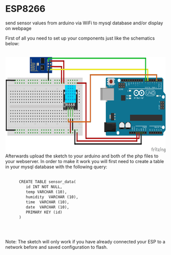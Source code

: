 # ESP8266
send sensor values from arduino via WiFi to mysql database and/or display on webpage

First of all you need to set up your components just like the schematics below: <br><br><br>
<img src="examples/arduino_ESP.png" alt="schematics" width="auto" height="300"><br>
Afterwards upload the sketch to your arduino and both of the php files to your webserver.
In order to make it work you will first need to create a table in your mysql database with the following query: <br>
<pre>
   <code>
      CREATE TABLE sensor_data(
         id INT NOT NULL,
         temp VARCHAR (10),
         humidity  VARCHAR (10),
         time  VARCHAR (10),
         date  VARCHAR (10),       
         PRIMARY KEY (id)
      )
   </code>
</pre><br>
Note: The sketch will only work if you have already connected your ESP to a network before and
      saved configuration to flash. 
